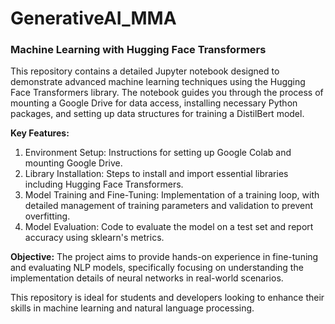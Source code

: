 # GenerativeAI_MMA

### Machine Learning with Hugging Face Transformers
This repository contains a detailed Jupyter notebook designed to demonstrate advanced machine learning techniques using the Hugging Face Transformers library. The notebook guides you through the process of mounting a Google Drive for data access, installing necessary Python packages, and setting up data structures for training a DistilBert model.

**Key Features:**
1. Environment Setup: Instructions for setting up Google Colab and mounting Google Drive.
2. Library Installation: Steps to install and import essential libraries including Hugging Face Transformers.
3. Model Training and Fine-Tuning: Implementation of a training loop, with detailed management of training parameters and validation to prevent overfitting.
4. Model Evaluation: Code to evaluate the model on a test set and report accuracy using sklearn's metrics.

**Objective:**
The project aims to provide hands-on experience in fine-tuning and evaluating NLP models, specifically focusing on understanding the implementation details of neural networks in real-world scenarios.

This repository is ideal for students and developers looking to enhance their skills in machine learning and natural language processing.
